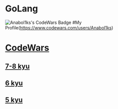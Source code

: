 # GoLang
![Anabol1ks's CodeWars Badge](https://www.codewars.com/users/Anabol1ks/badges/large)
#My Profile(https://www.codewars.com/users/Anabol1ks)

# <span style="color:RED">[**CodeWars**](CodeWars/)

## [7-8 kyu](CodeWars/7-8kyu/)

## <span style="color:yellow">[6 kyu](CodeWars/6kyu/)</span>

## <span style="color:yellow">[5 kyu](CodeWars/5kyu/)</span>
